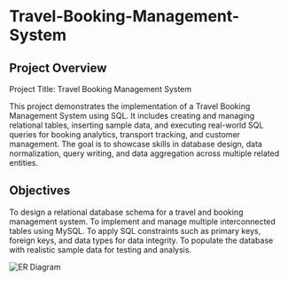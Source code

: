 # Travel-Booking-Management-System
## Project Overview

Project Title: Travel Booking Management System

This project demonstrates the implementation of a Travel Booking Management System using SQL. It includes creating and managing relational tables, inserting sample data, and executing real-world SQL queries for booking analytics, transport tracking, and customer management. The goal is to showcase skills in database design, data normalization, query writing, and data aggregation across multiple related entities.

## Objectives

To design a relational database schema for a travel and booking management system.
To implement and manage multiple interconnected tables using MySQL.
To apply SQL constraints such as primary keys, foreign keys, and data types for data integrity.
To populate the database with realistic sample data for testing and analysis.

![ER Diagram](ER_Diagram.png)
